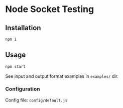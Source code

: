 # Node Socket Testing

## Installation
```sh
npm i
```

## Usage
```sh
npm start
```

See input and output format examples in `examples/` dir.

### Configuration
Config file: `config/default.js`